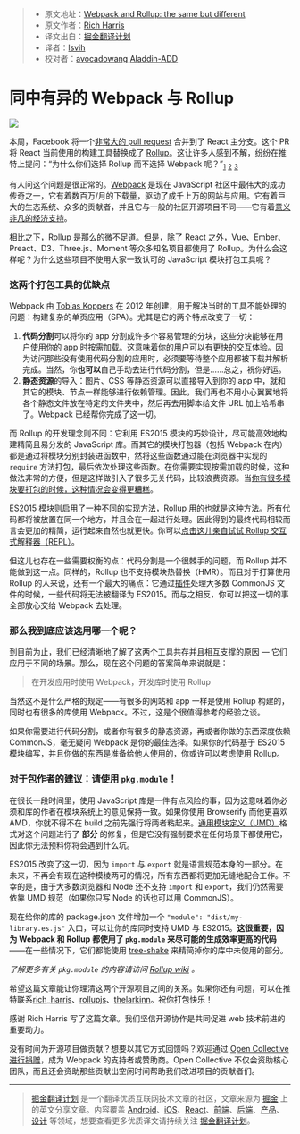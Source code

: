> * 原文地址：[Webpack and Rollup: the same but different](https://medium.com/webpack/webpack-and-rollup-the-same-but-different-a41ad427058c)
> * 原文作者：[Rich Harris](https://medium.com/@Rich_Harris?source=post_header_lockup)
> * 译文出自：[掘金翻译计划](https://github.com/xitu/gold-miner)
> * 译者：[lsvih](https://github.com/lsvih)
> * 校对者：[avocadowang](https://github.com/avocadowang),[Aladdin-ADD](https://github.com/Aladdin-ADD)

# 同中有异的 Webpack 与 Rollup #

![](https://cdn-images-1.medium.com/max/1000/1*rtjClMZ8sq3cLFT9Aq8Xyg.png)

本周，Facebook 将一个[非常大的 pull request](https://github.com/facebook/react/pull/9327) 合并到了 React 主分支。这个 PR 将 React 当前使用的构建工具替换成了 [Rollup](https://rollupjs.org/)。这让许多人感到不解，纷纷在推特上提问：“为什么你们选择 Rollup 而不选择 Webpack 呢？”<sub>[1](https://twitter.com/stanlemon/status/849366789825994752)</sub> <sub>[2](https://twitter.com/MrMohtas/status/849362334988595201)</sub> <sub>[3](https://twitter.com/kyleholzinger/status/849683292760797184)</sub>

有人问这个问题是很正常的。[Webpack](https://webpack.js.org/) 是现在 JavaScript 社区中最伟大的成功传奇之一，它有着数百万/月的下载量，驱动了成千上万的网站与应用。它有着巨大的生态系统、众多的贡献者，并且它与一般的社区开源项目不同——它有着[意义非凡的经济支持](https://opencollective.com/webpack)。

相比之下，Rollup 是那么的微不足道。但是，除了 React 之外，Vue、Ember、Preact、D3、Three.js、Moment 等众多知名项目都使用了 Rollup。为什么会这样呢？为什么这些项目不使用大家一致认可的 JavaScript 模块打包工具呢？

### 这两个打包工具的优缺点 ###

Webpack 由 [Tobias Koppers](https://medium.com/@sokra) 在 2012 年创建，用于解决当时的工具不能处理的问题：构建复杂的单页应用（SPA）。尤其是它的两个特点改变了一切：

1. **代码分割**可以将你的 app 分割成许多个容易管理的分块，这些分块能够在用户使用你的 app 时按需加载。这意味着你的用户可以有更快的交互体验。因为访问那些没有使用代码分割的应用时，必须要等待整个应用都被下载并解析完成。当然，你**也可以**自己手动去进行代码分割，但是……总之，祝你好运。
2. **静态资源**的导入：图片、CSS 等静态资源可以直接导入到你的 app 中，就和其它的模块、节点一样能够进行依赖管理。因此，我们再也不用小心翼翼地将各个静态文件放在特定的文件夹中，然后再去用脚本给文件 URL 加上哈希串了。Webpack 已经帮你完成了这一切。

而 Rollup 的开发理念则不同：它利用 ES2015 模块的巧妙设计，尽可能高效地构建精简且易分发的 JavaScript 库。而其它的模块打包器（包括 Webpack 在内）都是通过将模块分别封装进函数中，然将这些函数通过能在浏览器中实现的 `require` 方法打包，最后依次处理这些函数。在你需要实现按需加载的时候，这种做法非常的方便，但是这样做引入了很多无关代码，比较浪费资源。当[你有很多模块要打包的时候，这种情况会变得更糟糕](https://nolanlawson.com/2016/08/15/the-cost-of-small-modules/)。

ES2015 模块则启用了一种不同的实现方法，Rollup 用的也就是这种方法。所有代码都将被放置在同一个地方，并且会在一起进行处理。因此得到的最终代码相较而言会更加的精简，运行起来自然也就更快。你可以[点击这儿亲自试试 Rollup 交互式解释器（REPL）](https://rollupjs.org/repl)。

但这儿也存在一些需要权衡的点：代码分割是一个很棘手的问题，而 Rollup 并不能做到这一点。同样的，Rollup 也不支持模块热替换（HMR）。而且对于打算使用 Rollup 的人来说，还有一个最大的痛点：它通过[插件](https://github.com/rollup/rollup-plugin-commonjs)处理大多数 CommonJS 文件的时候，一些代码将无法被翻译为 ES2015。而与之相反，你可以把这一切的事全部放心交给 Webpack 去处理。

### 那么我到底应该选用哪一个呢？ ###

到目前为止，我们已经清晰地了解了这两个工具共存并且相互支撑的原因 — 它们应用于不同的场景。那么，现在这个问题的答案简单来说就是：

> 在开发应用时使用 Webpack，开发库时使用 Rollup

当然这不是什么严格的规定——有很多的网站和 app 一样是使用 Rollup 构建的，同时也有很多的库使用 Webpack。不过，这是个很值得参考的经验之谈。

如果你需要进行代码分割，或者你有很多的静态资源，再或者你做的东西深度依赖 CommonJS，毫无疑问 Webpack 是你的最佳选择。如果你的代码基于 ES2015 模块编写，并且你做的东西是准备给他人使用的，你或许可以考虑使用 Rollup。

### 对于包作者的建议：请使用 `pkg.module`！ ###

在很长一段时间里，使用 JavaScript 库是一件有点风险的事，因为这意味着你必须和库的作者在模块系统上的意见保持一致。如果你使用 Browserify 而他更喜欢 AMD，你就不得不在 build 之前先强行将两者粘起来。[通用模块定义（UMD）](https://github.com/umdjs/umd)格式对这个问题进行了 **部分** 的修复，但是它没有强制要求在任何场景下都使用它，因此你无法预料你将会遇到什么坑。

ES2015 改变了这一切，因为 `import` 与 `export` 就是语言规范本身的一部分。在未来，不再会有现在这种模棱两可的情况，所有东西都将更加无缝地配合工作。不幸的是，由于大多数浏览器和 Node 还不支持 `import` 和 `export`，我们仍然需要依靠 UMD 规范（如果你只写 Node 的话也可以用 CommonJS）。

现在给你的库的 package.json 文件增加一个 `"module": "dist/my-library.es.js"` 入口，可以让你的库同时支持 UMD 与 ES2015。**这很重要，因为 Webpack 和 Rollup 都使用了 `pkg.module` 来尽可能的生成效率更高的代码**——在一些情况下，它们都能使用 [tree-shake](https://webpack.js.org/guides/tree-shaking/) 来精简掉你的库中未使用的部分。

*了解更多有关 `pkg.module` 的内容请访问 [Rollup wiki](https://github.com/rollup/rollup/wiki/pkg.module) 。*

希望这篇文章能让你理清这两个开源项目之间的关系。如果你还有问题，可以在推特联系[rich_harris](https://twitter.com/rich_harris)、[rollupjs](https://twitter.com/rollupjs)、[thelarkinn](https://twitter.com/thelarkinn)。祝你打包快乐！

感谢 Rich Harris 写了这篇文章。我们坚信开源协作是共同促进 web 技术前进的重要动力。

没有时间为开源项目做贡献？想要以其它方式回馈吗？欢迎通过 [Open Collective 进行捐赠](https://opencollective.com/webpack)，成为 Webpack 的支持者或赞助商。Open Collective 不仅会资助核心团队，而且还会资助那些贡献出空闲时间帮助我们改进项目的贡献者们。

---

> [掘金翻译计划](https://github.com/xitu/gold-miner) 是一个翻译优质互联网技术文章的社区，文章来源为 [掘金](https://juejin.im) 上的英文分享文章。内容覆盖 [Android](https://github.com/xitu/gold-miner#android)、[iOS](https://github.com/xitu/gold-miner#ios)、[React](https://github.com/xitu/gold-miner#react)、[前端](https://github.com/xitu/gold-miner#前端)、[后端](https://github.com/xitu/gold-miner#后端)、[产品](https://github.com/xitu/gold-miner#产品)、[设计](https://github.com/xitu/gold-miner#设计) 等领域，想要查看更多优质译文请持续关注 [掘金翻译计划](https://github.com/xitu/gold-miner)。

